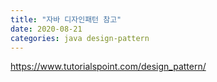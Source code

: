 ```yaml
---
title: "자바 디자인패턴 참고"
date: 2020-08-21 
categories: java design-pattern
---
```


<https://www.tutorialspoint.com/design_pattern/>
